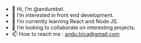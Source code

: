 - 👋 Hi, I’m @andurebel.
- 👀 I’m interested in front end development.
- 🌱 I’m currently learning React and Node JS.
- 💞️ I’m looking to collaborate on interesting projects.
- 📫 How to reach me : andu.trica@gmail.com

<!---
andurebel/andurebel is a ✨ special ✨ repository because its `README.md` (this file) appears on your GitHub profile.
You can click the Preview link to take a look at your changes.
--->
